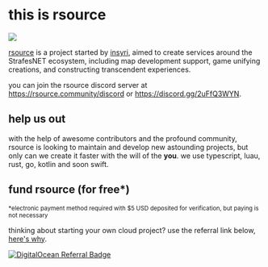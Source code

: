 # this is rsource
![](https://media.discordapp.net/attachments/768093841793351723/945467062208331806/rsource_banner.png)

[rsource](https://rsource.community/) is a project started by [insyri](https://github.com/insyri), aimed to create services around the StrafesNET ecosystem, including map development support, game unifying creations, and constructing transcendent experiences.

you can join the rsource discord server at https://rsource.community/discord or https://discord.gg/2uFfQ3WYN.

## help us out
with the help of awesome contributors and the profound community, rsource is looking to maintain and develop new astounding projects, but only can we create it faster with the will of the **you**. we use typescript, luau, rust, go, kotlin and soon swift.

## fund rsource (for free*)
<sub>*electronic payment method required with $5 USD deposited for verification, but paying is not necessary</sub>

thinking about starting your own cloud project? use the referral link below, [here's why](https://docs.digitalocean.com/products/accounts/referrals/).

[![DigitalOcean Referral Badge](https://web-platforms.sfo2.cdn.digitaloceanspaces.com/WWW/Badge%201.svg)](https://www.digitalocean.com/?refcode=02e293f3a59e&utm_campaign=Referral_Invite&utm_medium=Referral_Program&utm_source=badge)

